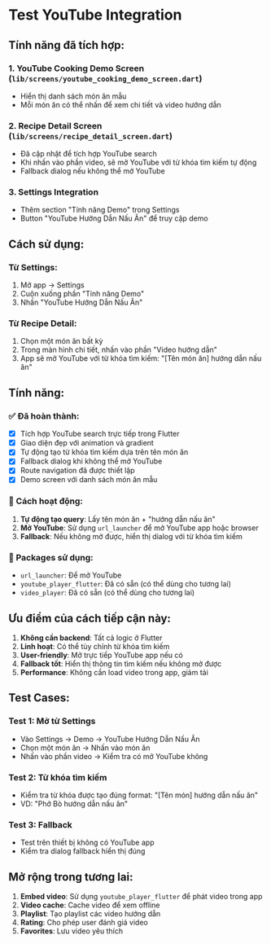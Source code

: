 # Test YouTube Integration

## Tính năng đã tích hợp:

### 1. **YouTube Cooking Demo Screen** (`lib/screens/youtube_cooking_demo_screen.dart`)
- Hiển thị danh sách món ăn mẫu
- Mỗi món ăn có thể nhấn để xem chi tiết và video hướng dẫn

### 2. **Recipe Detail Screen** (`lib/screens/recipe_detail_screen.dart`)
- Đã cập nhật để tích hợp YouTube search
- Khi nhấn vào phần video, sẽ mở YouTube với từ khóa tìm kiếm tự động
- Fallback dialog nếu không thể mở YouTube

### 3. **Settings Integration**
- Thêm section "Tính năng Demo" trong Settings
- Button "YouTube Hướng Dẫn Nấu Ăn" để truy cập demo

## Cách sử dụng:

### Từ Settings:
1. Mở app → Settings
2. Cuộn xuống phần "Tính năng Demo"
3. Nhấn "YouTube Hướng Dẫn Nấu Ăn"

### Từ Recipe Detail:
1. Chọn một món ăn bất kỳ
2. Trong màn hình chi tiết, nhấn vào phần "Video hướng dẫn"
3. App sẽ mở YouTube với từ khóa tìm kiếm: "[Tên món ăn] hướng dẫn nấu ăn"

## Tính năng:

### ✅ Đã hoàn thành:
- [x] Tích hợp YouTube search trực tiếp trong Flutter
- [x] Giao diện đẹp với animation và gradient
- [x] Tự động tạo từ khóa tìm kiếm dựa trên tên món ăn
- [x] Fallback dialog khi không thể mở YouTube
- [x] Route navigation đã được thiết lập
- [x] Demo screen với danh sách món ăn mẫu

### 🔧 Cách hoạt động:
1. **Tự động tạo query**: Lấy tên món ăn + "hướng dẫn nấu ăn"
2. **Mở YouTube**: Sử dụng `url_launcher` để mở YouTube app hoặc browser
3. **Fallback**: Nếu không mở được, hiển thị dialog với từ khóa tìm kiếm

### 📱 Packages sử dụng:
- `url_launcher`: Để mở YouTube
- `youtube_player_flutter`: Đã có sẵn (có thể dùng cho tương lai)
- `video_player`: Đã có sẵn (có thể dùng cho tương lai)

## Ưu điểm của cách tiếp cận này:

1. **Không cần backend**: Tất cả logic ở Flutter
2. **Linh hoạt**: Có thể tùy chỉnh từ khóa tìm kiếm
3. **User-friendly**: Mở trực tiếp YouTube app nếu có
4. **Fallback tốt**: Hiển thị thông tin tìm kiếm nếu không mở được
5. **Performance**: Không cần load video trong app, giảm tải

## Test Cases:

### Test 1: Mở từ Settings
- Vào Settings → Demo → YouTube Hướng Dẫn Nấu Ăn
- Chọn một món ăn → Nhấn vào món ăn
- Nhấn vào phần video → Kiểm tra có mở YouTube không

### Test 2: Từ khóa tìm kiếm
- Kiểm tra từ khóa được tạo đúng format: "[Tên món] hướng dẫn nấu ăn"
- VD: "Phở Bò hướng dẫn nấu ăn"

### Test 3: Fallback
- Test trên thiết bị không có YouTube app
- Kiểm tra dialog fallback hiển thị đúng

## Mở rộng trong tương lai:

1. **Embed video**: Sử dụng `youtube_player_flutter` để phát video trong app
2. **Video cache**: Cache video để xem offline
3. **Playlist**: Tạo playlist các video hướng dẫn
4. **Rating**: Cho phép user đánh giá video
5. **Favorites**: Lưu video yêu thích
